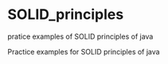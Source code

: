 # SOLID_principles
pratice examples of SOLID principles of java

Practice examples for SOLID principles of java
